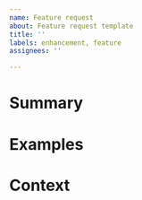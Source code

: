 ```yaml
---
name: Feature request
about: Feature request template
title: ''
labels: enhancement, feature
assignees: ''

---
```


# Summary

# Examples

# Context
